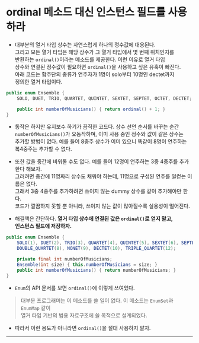 # ordinal 메소드 대신 인스턴스 필드를 사용하라

- 대부분의 열거 타입 상수는 자연스럽게 하나의 정수값에 대응된다.  
  그리고 모든 열거 타입은 해당 상수가 그 열거 타입에서 몇 번째 위치인지를  
  반환하는 `ordinal()`이라는 메소드를 제공한다. 이런 이유로 열거 타입  
  상수와 연결된 정수값이 필요하면 `ordinal()`을 사용하고 싶은 유혹이 빠진다.  
  아래 코드는 합주단의 종류가 연주자가 1명이 solo부터 10명인 dectet까지  
  정의한 열거 타입이다.

```java
public enum Ensemble {
    SOLO, DUET, TRIO, QUARTET, QUINTET, SEXTET, SEPTET, OCTET, DECTET;

    public int numberOfMusicians() { return ordinal() + 1; }
}
```

- 동작은 하지만 유지보수 하기가 끔직한 코드다. 상수 선언 순서를 바꾸는 순간  
  `numberOfMusicians()`가 오동작하며, 이미 사용 중인 정수와 값이 같은 상수는  
  추가할 방법이 없다. 예를 들어 8중주 상수가 이미 있으니 똑같이 8명이 연주하는  
  복4중주는 추가할 수 없다.

- 또한 값을 중간에 비워둘 수도 없다. 예를 들어 12명이 연주하는 3중 4중주를 추가한다 해보자.  
  그러려면 중간에 11명짜리 상수도 채워야 하는데, 11명으로 구성된 연주를 일컫는 이름은 없다.  
  그래서 3중 4중주를 추가하려면 쓰이지 않는 dummy 상수를 같이 추가해야만 한다.  
  코드가 깔끔하지 못할 뿐 아니라, 쓰이지 않는 값이 많아질수록 실용성이 떨어진다.

- 해결책은 간단하다. **열거 타입 상수에 연결된 값은 `ordinal()`로 얻지 말고,**  
  **인스턴스 필드에 저장하자.**

```java
public enum Ensemble {
    SOLO(1), DUET(2), TRIO(3), QUARTET(4), QUINTET(5), SEXTET(6), SEPTET(7),
    DOUBLE_QUARTET(8), NONET(9), DECTET(10), TRIPLE_QUARTET(12);

    private final int numberOfMusicians;
    Ensemble(int size) { this.numberOfMusicians = size; }
    public int numberOfMusicians() { return numberOfMusicians; }
}
```

- `Enum`의 API 문서를 보면 `ordinal()`에 이렇게 쓰여있다.

> 대부분 프로그래머는 이 메소드를 쓸 일이 없다. 이 메소드는 `EnumSet`과 `EnumMap` 같이  
> 열거 타입 기반의 범용 자료구조에 쓸 목적으로 설계되었다.

- 따라서 이런 용도가 아니라면 `ordinal()`을 절대 사용하지 말자.

<hr/>
